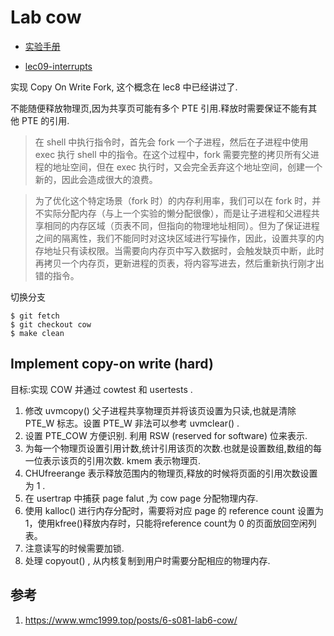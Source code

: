 # Lab cow

* [实验手册](http://xv6.dgs.zone/labs/requirements/lab6.html)

* [lec09-interrupts](https://mit-public-courses-cn-translatio.gitbook.io/mit6-s081/lec09-interrupts)

实现 Copy On Write Fork, 这个概念在 lec8 中已经讲过了.

不能随便释放物理页,因为共享页可能有多个 PTE 引用.释放时需要保证不能有其他 PTE 的引用.

> 在 shell 中执行指令时，首先会 fork 一个子进程，然后在子进程中使用 exec 执行 shell 中的指令。在这个过程中，fork 需要完整的拷贝所有父进程的地址空间，但在 exec 执行时，又会完全丢弃这个地址空间，创建一个新的，因此会造成很大的浪费。

> 为了优化这个特定场景（fork 时）的内存利用率，我们可以在 fork 时，并不实际分配内存（与上一个实验的懒分配很像），而是让子进程和父进程共享相同的内存区域（页表不同，但指向的物理地址相同）。但为了保证进程之间的隔离性，我们不能同时对这块区域进行写操作，因此，设置共享的内存地址只有读权限。当需要向内存页中写入数据时，会触发缺页中断，此时再拷贝一个内存页，更新进程的页表，将内容写进去，然后重新执行刚才出错的指令。

切换分支


    $ git fetch
    $ git checkout cow
    $ make clean

## Implement copy-on write (hard)

目标:实现 COW 并通过 cowtest 和 usertests .

1. 修改 uvmcopy() 父子进程共享物理页并将该页设置为只读,也就是清除 PTE_W 标志。设置 PTE_W 非法可以参考 uvmclear() . 
2. 设置 PTE_COW 方便识别. 利用 RSW (reserved for software) 位来表示.
3. 为每一个物理页设置引用计数,统计引用该页的次数.也就是设置数组,数组的每一位表示该页的引用次数. kmem 表示物理页.
4. CHUfreerange 表示释放范围内的物理页,释放的时候将页面的引用次数设置为 1 .
5. 在 usertrap 中捕获 page falut ,为 cow page 分配物理内存.
6. 使用 kalloc() 进行内存分配时，需要将对应 page 的 reference count 设置为 1，使用kfree()释放内存时，只能将reference count为 0 的页面放回空闲列表。
7. 注意读写的时候需要加锁.
8. 处理 copyout() , 从内核复制到用户时需要分配相应的物理内存.

## 参考

1. https://www.wmc1999.top/posts/6-s081-lab6-cow/